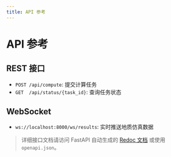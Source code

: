 ```yaml
---
title: API 参考
---
```


# API 参考

## REST 接口

- `POST /api/compute`: 提交计算任务  
- `GET  /api/status/{task_id}`: 查询任务状态

## WebSocket

- `ws://localhost:8000/ws/results`: 实时推送地质仿真数据

> 详细接口文档请访问 FastAPI 自动生成的 [Redoc 文档](http://localhost:8000/redoc) 或使用 `openapi.json`。 
